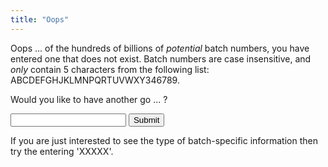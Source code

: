 ```yaml
---
title: "Oops"
---
```


Oops ... of the hundreds of billions of *potential* batch numbers, you have entered one that does not exist. Batch numbers are case insensitive, and *only* contain 5 characters from the following list: ABCDEFGHJKLMNPQRTUVWXY346789.

Would you like to have another go ... ?

<DIV>
<FORM method="post" action="https://localhoney.theapiarist.org/cgi-bin/showBatch.pl" enctype="multipart/form-data">
<INPUT name="batch" TYPE="text" LENGTH=5 VALUE="" REQUIRED="required" />
<INPUT name="press" TYPE='submit' VALUE='Submit' />
</FORM>
</DIV>

If you are just interested to see the type of batch-specific information then try the entering 'XXXXX'.